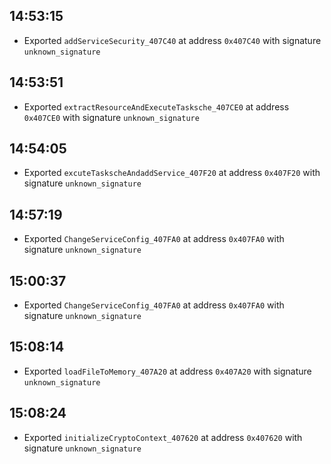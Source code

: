 
## 14:53:15
- Exported `addServiceSecurity_407C40` at address `0x407C40` with signature `unknown_signature`

## 14:53:51
- Exported `extractResourceAndExecuteTasksche_407CE0` at address `0x407CE0` with signature `unknown_signature`

## 14:54:05
- Exported `excuteTaskscheAndaddService_407F20` at address `0x407F20` with signature `unknown_signature`

## 14:57:19
- Exported `ChangeServiceConfig_407FA0` at address `0x407FA0` with signature `unknown_signature`

## 15:00:37
- Exported `ChangeServiceConfig_407FA0` at address `0x407FA0` with signature `unknown_signature`

## 15:08:14
- Exported `loadFileToMemory_407A20` at address `0x407A20` with signature `unknown_signature`

## 15:08:24
- Exported `initializeCryptoContext_407620` at address `0x407620` with signature `unknown_signature`
